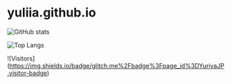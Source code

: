 # yuliia.github.io

![GitHub stats](https://github-readme-stats.vercel.app/api?username=YuriyaJP&show_icons=true&theme=radical)

![Top Langs](https://github-readme-stats.vercel.app/api/top-langs/?username=YuriyaJP&layout=compact&theme=radical)

![Visitors] (https://img.shields.io/badge/glitch.me%2Fbadge%3Fpage_id%3DYuriyaJP.visitor-badge) 
